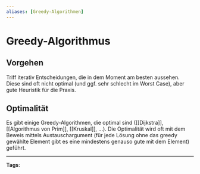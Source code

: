 ```yaml
---
aliases: [Greedy-Algorithmen]
---
```


# Greedy-Algorithmus

## Vorgehen

Triff iterativ Entscheidungen, die in dem Moment am besten aussehen. Diese sind oft nicht optimal (und ggf. sehr schlecht im Worst Case), aber gute Heuristik für die Praxis.

## Optimalität

Es gibt einige Greedy-Algorithmen, die optimal sind ([[Dijkstra]], [[Algorithmus von Prim]], [[Kruskal]], ...). Die Optimalität wird oft mit dem Beweis mittels Austauschargument
(für jede Lösung ohne das greedy gewählte Element gibt es eine mindestens genauso gute mit dem Element) geführt.

---

**Tags**:
